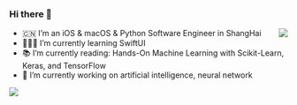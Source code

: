 ### Hi there 👋

<img align="right" src="https://github-readme-stats.vercel.app/api/top-langs/?username=devliusir&hide=CSS,shell" />

- 🇨🇳 I’m an iOS & macOS & Python Software Engineer in ShangHai
- 👨🏻‍💻   I’m currently learning SwiftUI
- 📚 I’m currently reading: Hands-On Machine Learning with Scikit-Learn, Keras, and TensorFlow
- 🔭 I’m currently working on artificial intelligence, neural network

<img src='https://github-readme-stats.vercel.app/api?username=devliusir&show_icons=true&icon_color=FFAC46&title_color=FFAC46&text_color=718096&bg_color=ffffff&hide_title=true' />
